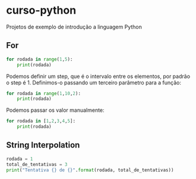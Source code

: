 # curso-python
Projetos de exemplo de introdução a linguagem Python


## For

```python
for rodada in range(1,5):
    print(rodada)
```

Podemos definir um step, que é o intervalo entre os elementos, por padrão o step é 1. 
Definimos-o passando um terceiro parâmetro para a função:

```python
for rodada in range(1,10,2):
    print(rodada)
```

Podemos passar os valor manualmente:

```python
for rodada in [1,2,3,4,5]:
    print(rodada)
```


## String Interpolation

```python
rodada = 1
total_de_tentativas = 3
print("Tentativa {} de {}".format(rodada, total_de_tentativas))
```